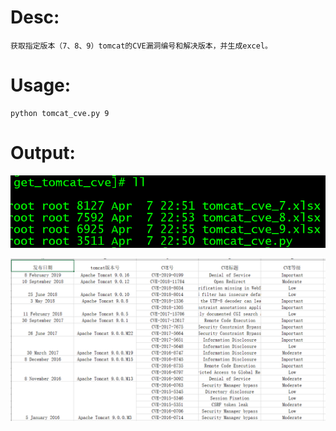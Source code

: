 Desc: <br>
====
    获取指定版本（7、8、9）tomcat的CVE漏洞编号和解决版本，并生成excel。
Usage: <br>
==== 
    python tomcat_cve.py 9
Output: <br>
====
![image](https://github.com/CaiGuanW/home/blob/master/get_tomcat_cve/20190407230733.png)<br>

![image](https://github.com/CaiGuanW/home/blob/master/get_tomcat_cve/20190407230814.png)<br>
